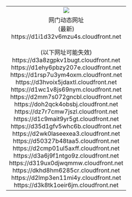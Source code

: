 ﻿<table>
  <tr></tr>
  <tr><td colspan=2 align=center><img src="https://d1i1d32v6mzu4s.cloudfront.net/Up/oGate.jpg" /></td></tr>
  <tr><td colspan=2 align=center>网门动态网址<br/>(最新)
<br>https://d1i1d32v6mzu4s.cloudfront.net
<br/><br/>(以下网址可能失效)
<br>https://d3a8zgpkv1bugt.cloudfront.net
<br>https://d1ehy6pbzy207e.cloudfront.net
<br>https://d1rsp7u3ym4oxm.cloudfront.net
<br>https://d3hvoix5jdaxtl.cloudfront.net
<br>https://d1wc1v8js69nym.cloudfront.net
<br>https://d2mm7s072gncbl.cloudfront.net
<br>https://doh2qck4obsbj.cloudfront.net
<br>https://dz7r7cmw7jszl.cloudfront.net
<br>https://d1c9mait9yr5gt.cloudfront.net
<br>https://d35d1gfv5whc6b.cloudfront.net
<br>https://d2wk0laseexea3.cloudfront.net
<br>https://d50327b48taa5.cloudfront.net
<br>https://d2cmp01ul5axff.cloudfront.net
<br>https://d3a6j9f1ntgo9z.cloudfront.net
<br>https://d319ux0djwqmmw.cloudfront.net
<br>https://dkhd8hm6285cr.cloudfront.net
<br>https://d2lmp3en11mi4y.cloudfront.net
<br>https://d3k8tk1oeir6jm.cloudfront.net
    </td>
  </tr>
</table>
